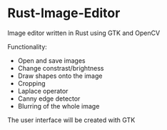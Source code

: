 # Rust-Image-Editor
Image editor written in Rust using GTK and OpenCV

Functionality:
- Open and save images
- Change constrast/brightness
- Draw shapes onto the image
- Cropping
- Laplace operator
- Canny edge detector
- Blurring of the whole image

The user interface will be created with GTK

